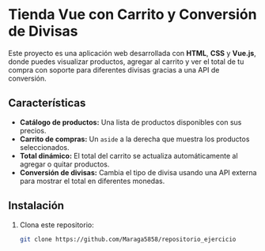 # Tienda Vue con Carrito y Conversión de Divisas

Este proyecto es una aplicación web desarrollada con **HTML**, **CSS** y **Vue.js**, donde puedes visualizar productos, agregar al carrito y ver el total de tu compra con soporte para diferentes divisas gracias a una API de conversión.

## Características

- **Catálogo de productos:** Una lista de productos disponibles con sus precios.
- **Carrito de compras:** Un `aside` a la derecha que muestra los productos seleccionados.
- **Total dinámico:** El total del carrito se actualiza automáticamente al agregar o quitar productos.
- **Conversión de divisas:** Cambia el tipo de divisa usando una API externa para mostrar el total en diferentes monedas.

## Instalación

1. Clona este repositorio:
   ```bash
   git clone https://github.com/Maraga5858/repositorio_ejercicio
